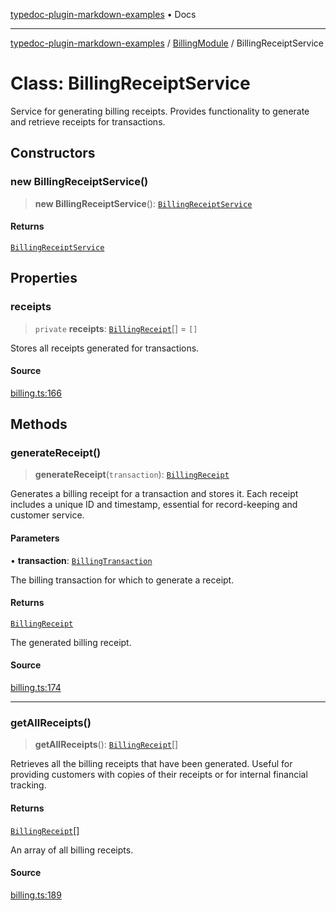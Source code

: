 [typedoc-plugin-markdown-examples](../../README.md) • Docs

***

[typedoc-plugin-markdown-examples](../../modules.md) / [BillingModule](../README.md) / BillingReceiptService

# Class: BillingReceiptService

Service for generating billing receipts.
Provides functionality to generate and retrieve receipts for transactions.

## Constructors

### new BillingReceiptService()

> **new BillingReceiptService**(): [`BillingReceiptService`](BillingReceiptService.md)

#### Returns

[`BillingReceiptService`](BillingReceiptService.md)

## Properties

### receipts

> `private` **receipts**: [`BillingReceipt`](../interfaces/BillingReceipt.md)[] = `[]`

Stores all receipts generated for transactions.

#### Source

[billing.ts:166](https://github.com/typedoc2md/typedoc-plugin-markdown-examples/blob/bacb1c2264a9626cba5f9e7959f4fc899171a745/examples/src/billing.ts#L166)

## Methods

### generateReceipt()

> **generateReceipt**(`transaction`): [`BillingReceipt`](../interfaces/BillingReceipt.md)

Generates a billing receipt for a transaction and stores it.
Each receipt includes a unique ID and timestamp, essential for record-keeping and customer service.

#### Parameters

• **transaction**: [`BillingTransaction`](../interfaces/BillingTransaction.md)

The billing transaction for which to generate a receipt.

#### Returns

[`BillingReceipt`](../interfaces/BillingReceipt.md)

The generated billing receipt.

#### Source

[billing.ts:174](https://github.com/typedoc2md/typedoc-plugin-markdown-examples/blob/bacb1c2264a9626cba5f9e7959f4fc899171a745/examples/src/billing.ts#L174)

***

### getAllReceipts()

> **getAllReceipts**(): [`BillingReceipt`](../interfaces/BillingReceipt.md)[]

Retrieves all the billing receipts that have been generated.
Useful for providing customers with copies of their receipts or for internal financial tracking.

#### Returns

[`BillingReceipt`](../interfaces/BillingReceipt.md)[]

An array of all billing receipts.

#### Source

[billing.ts:189](https://github.com/typedoc2md/typedoc-plugin-markdown-examples/blob/bacb1c2264a9626cba5f9e7959f4fc899171a745/examples/src/billing.ts#L189)
